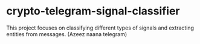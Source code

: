 # crypto-telegram-signal-classifier
This project focuses on classifying different types of signals and extracting entities from messages. (Azeez naana telegram)
